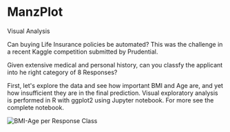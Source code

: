 # ManzPlot
Visual Analysis

Can buying Life Insurance policies be automated? This was the challenge in a recent Kaggle competition submitted by Prudential. 

Given extensive medical and personal history, can you classfy the applicant into he right category of 8 Responses?

First, let's explore the data and see how important BMI and Age are, and yet how insufficient they are in the final prediction.
Visual exploratory analysis is performed in R with ggplot2 using Jupyter notebook. For more see the complete notebook.

![BMI-Age per Response Class](https://cloud.githubusercontent.com/assets/8413206/13309496/f04f2446-db42-11e5-885c-5f3c6d6d14dc.png)
